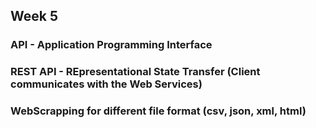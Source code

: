 ## Week 5 
### API - Application Programming Interface
### REST API - REpresentational State Transfer (Client communicates with the Web Services)
### WebScrapping for different file format (csv, json, xml, html)
